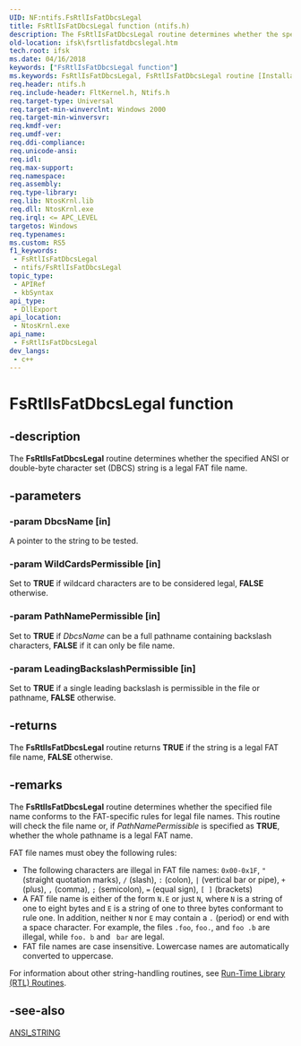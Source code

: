 ```yaml
---
UID: NF:ntifs.FsRtlIsFatDbcsLegal
title: FsRtlIsFatDbcsLegal function (ntifs.h)
description: The FsRtlIsFatDbcsLegal routine determines whether the specified ANSI or double-byte character set (DBCS) string is a legal FAT file name.
old-location: ifsk\fsrtlisfatdbcslegal.htm
tech.root: ifsk
ms.date: 04/16/2018
keywords: ["FsRtlIsFatDbcsLegal function"]
ms.keywords: FsRtlIsFatDbcsLegal, FsRtlIsFatDbcsLegal routine [Installable File System Drivers], fsrtlref_259cf46c-3d21-4acb-9674-f858bacbee1d.xml, ifsk.fsrtlisfatdbcslegal, ntifs/FsRtlIsFatDbcsLegal
req.header: ntifs.h
req.include-header: FltKernel.h, Ntifs.h
req.target-type: Universal
req.target-min-winverclnt: Windows 2000
req.target-min-winversvr: 
req.kmdf-ver: 
req.umdf-ver: 
req.ddi-compliance: 
req.unicode-ansi: 
req.idl: 
req.max-support: 
req.namespace: 
req.assembly: 
req.type-library: 
req.lib: NtosKrnl.lib
req.dll: NtosKrnl.exe
req.irql: <= APC_LEVEL
targetos: Windows
req.typenames: 
ms.custom: RS5
f1_keywords:
 - FsRtlIsFatDbcsLegal
 - ntifs/FsRtlIsFatDbcsLegal
topic_type:
 - APIRef
 - kbSyntax
api_type:
 - DllExport
api_location:
 - NtosKrnl.exe
api_name:
 - FsRtlIsFatDbcsLegal
dev_langs:
 - c++
---
```


# FsRtlIsFatDbcsLegal function


## -description

The <b>FsRtlIsFatDbcsLegal</b> routine determines whether the specified ANSI or double-byte character set (DBCS) string is a legal FAT file name.

## -parameters

### -param DbcsName [in]


A pointer to the string to be tested.

### -param WildCardsPermissible [in]


Set to <b>TRUE</b> if wildcard characters are to be considered legal, <b>FALSE</b> otherwise.

### -param PathNamePermissible [in]


Set to <b>TRUE</b> if <i>DbcsName</i> can be a full pathname containing backslash characters, <b>FALSE</b> if it can only be file name.

### -param LeadingBackslashPermissible [in]


Set to <b>TRUE</b> if a single leading backslash is permissible in the file or pathname, <b>FALSE</b> otherwise.

## -returns

The <b>FsRtlIsFatDbcsLegal</b> routine returns <b>TRUE</b> if the string is a legal FAT file name, <b>FALSE</b> otherwise.

## -remarks

The <b>FsRtlIsFatDbcsLegal</b> routine determines whether the specified file name conforms to the FAT-specific rules for legal file names. This routine will check the file name or, if <i>PathNamePermissible</i> is specified as <b>TRUE</b>, whether the whole pathname is a legal FAT name.

FAT file names must obey the following rules:

* The following characters are illegal in FAT file names: `0x00-0x1F`, `"` (straight quotation marks), `/` (slash), `:` (colon), `|` (vertical bar or pipe), `+` (plus), `,` (comma), `;` (semicolon), `=` (equal sign), `[ ]` (brackets)
* A FAT file name is either of the form `N.E` or just `N`, where `N` is a string of one to eight bytes and `E` is a string of one to three bytes conformant to rule one. In addition, neither `N` nor `E` may contain a `.` (period) or end with a space character. For example, the files `.foo`, `foo.`, and `foo .b` are illegal, while `foo. b` and ` bar` are legal.
* FAT file names are case insensitive. Lowercase names are automatically converted to uppercase. 

For information about other string-handling routines, see <a href="/windows-hardware/drivers/ddi/_kernel/#run-time-library-rtl-routines">Run-Time Library (RTL) Routines</a>.

## -see-also

<a href="/windows/win32/api/ntdef/ns-ntdef-string">ANSI_STRING</a>
